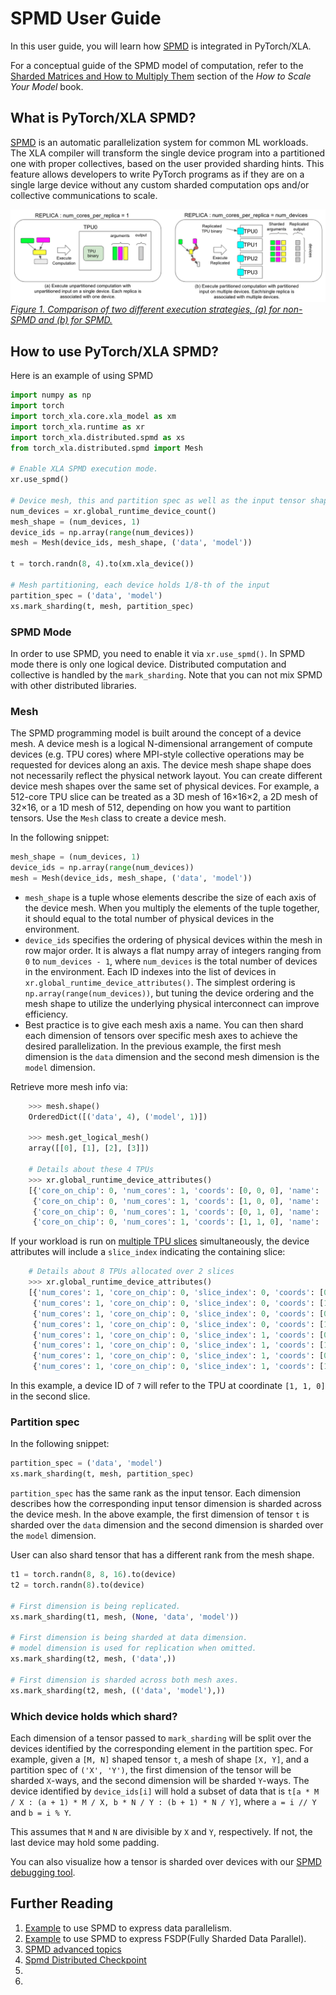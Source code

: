 # SPMD User Guide

In this user guide, you will learn how
[SPMD](https://arxiv.org/abs/2105.04663) is integrated in PyTorch/XLA. 

For a conceptual guide of the SPMD model of computation, refer to the
[Sharded Matrices and How to Multiply Them](https://jax-ml.github.io/scaling-book/sharding/)
section of the _How to Scale Your Model_ book.

## What is PyTorch/XLA SPMD?

[SPMD](https://arxiv.org/abs/2105.04663) is an automatic
parallelization system for common ML workloads. The XLA compiler will
transform the single device program into a partitioned one with proper
collectives, based on the user provided sharding hints. This feature
allows developers to write PyTorch programs as if they are on a single
large device without any custom sharded computation ops and/or
collective communications to scale.

![Execution strategies](../_static/img/spmd_mode.png "image_tooltip")
_<span style="text-decoration:underline;">Figure 1. Comparison of two different execution strategies, (a) for non-SPMD and (b) for SPMD.</span>_

## How to use PyTorch/XLA SPMD?

Here is an example of using SPMD

```python
import numpy as np
import torch
import torch_xla.core.xla_model as xm
import torch_xla.runtime as xr
import torch_xla.distributed.spmd as xs
from torch_xla.distributed.spmd import Mesh

# Enable XLA SPMD execution mode.
xr.use_spmd()

# Device mesh, this and partition spec as well as the input tensor shape define the individual shard shape.
num_devices = xr.global_runtime_device_count()
mesh_shape = (num_devices, 1)
device_ids = np.array(range(num_devices))
mesh = Mesh(device_ids, mesh_shape, ('data', 'model'))

t = torch.randn(8, 4).to(xm.xla_device())

# Mesh partitioning, each device holds 1/8-th of the input
partition_spec = ('data', 'model')
xs.mark_sharding(t, mesh, partition_spec)
```

### SPMD Mode

In order to use SPMD, you need to enable it via `xr.use_spmd()`. In SPMD
mode there is only one logical device. Distributed computation and
collective is handled by the `mark_sharding`. Note that you can not mix
SPMD with other distributed libraries.

### Mesh

The SPMD programming model is built around the concept of a device mesh. 
A device mesh is a logical N-dimensional
arrangement of compute devices (e.g. TPU cores) where MPI-style collective
operations may be requested for devices along an axis. The device mesh shape
shape does not necessarily reflect the physical network layout. You
can create different device mesh shapes over the same set of physical
devices. For example, a 512-core TPU slice can be treated as a 3D mesh of
16×16×2, a 2D mesh of 32×16, or a 1D mesh of 512, depending on how you want to
partition tensors. Use the `Mesh` class to create a device mesh.

In the following snippet:

```python
mesh_shape = (num_devices, 1)
device_ids = np.array(range(num_devices))
mesh = Mesh(device_ids, mesh_shape, ('data', 'model'))
```

- `mesh_shape` is a tuple whose elements describe the size of each axis of the
  device mesh. When you multiply the elements of the tuple together, it should
  equal to the total number of physical devices in the environment.
- `device_ids` specifies the ordering of physical devices within the mesh in row
  major order. It is always a flat numpy array of integers ranging from `0` to
  `num_devices - 1`, where `num_devices` is the total number of devices in the
  environment. Each ID indexes into the list of devices in
  `xr.global_runtime_device_attributes()`.
  The simplest ordering is `np.array(range(num_devices))`, but tuning the
  device ordering and the mesh shape to utilize the underlying physical
  interconnect can improve efficiency.
- Best practice is to give each mesh axis a name. You can then shard each
  dimension of tensors over specific mesh axes to achieve the desired
  parallelization. In the previous example, the first mesh dimension is the
  `data` dimension and the second mesh dimension is the `model` dimension.

Retrieve more mesh info via:

```python
    >>> mesh.shape()
    OrderedDict([('data', 4), ('model', 1)])

    >>> mesh.get_logical_mesh()
    array([[0], [1], [2], [3]])

    # Details about these 4 TPUs
    >>> xr.global_runtime_device_attributes()
    [{'core_on_chip': 0, 'num_cores': 1, 'coords': [0, 0, 0], 'name': 'TPU:0'},
     {'core_on_chip': 0, 'num_cores': 1, 'coords': [1, 0, 0], 'name': 'TPU:1'},
     {'core_on_chip': 0, 'num_cores': 1, 'coords': [0, 1, 0], 'name': 'TPU:2'},
     {'core_on_chip': 0, 'num_cores': 1, 'coords': [1, 1, 0], 'name': 'TPU:3'}]
```

If your workload is run on [multiple TPU slices][multislice] simultaneously, the
device attributes will include a `slice_index` indicating the containing slice:

``` python
    # Details about 8 TPUs allocated over 2 slices
    >>> xr.global_runtime_device_attributes()
    [{'num_cores': 1, 'core_on_chip': 0, 'slice_index': 0, 'coords': [0, 0, 0], 'name': 'TPU:0'},
     {'num_cores': 1, 'core_on_chip': 0, 'slice_index': 0, 'coords': [1, 0, 0], 'name': 'TPU:1'},
     {'num_cores': 1, 'core_on_chip': 0, 'slice_index': 0, 'coords': [0, 1, 0], 'name': 'TPU:2'},
     {'num_cores': 1, 'core_on_chip': 0, 'slice_index': 0, 'coords': [1, 1, 0], 'name': 'TPU:3'},
     {'num_cores': 1, 'core_on_chip': 0, 'slice_index': 1, 'coords': [0, 0, 0], 'name': 'TPU:4'},
     {'num_cores': 1, 'core_on_chip': 0, 'slice_index': 1, 'coords': [1, 0, 0], 'name': 'TPU:5'},
     {'num_cores': 1, 'core_on_chip': 0, 'slice_index': 1, 'coords': [0, 1, 0], 'name': 'TPU:6'},
     {'num_cores': 1, 'core_on_chip': 0, 'slice_index': 1, 'coords': [1, 1, 0], 'name': 'TPU:7'}]
```

In this example, a device ID of `7` will refer to the TPU at coordinate
`[1, 1, 0]` in the second slice.

### Partition spec

In the following snippet:

```python
partition_spec = ('data', 'model')
xs.mark_sharding(t, mesh, partition_spec)
```

`partition_spec` has the same rank as the input tensor. Each dimension
describes how the corresponding input tensor dimension is sharded across
the device mesh. In the above example, the first dimension of tensor `t` is
sharded over the `data` dimension and the second dimension is sharded over the
`model` dimension.

User can also shard tensor that has a different rank from the mesh shape.

```python
t1 = torch.randn(8, 8, 16).to(device)
t2 = torch.randn(8).to(device)

# First dimension is being replicated.
xs.mark_sharding(t1, mesh, (None, 'data', 'model'))

# First dimension is being sharded at data dimension.
# model dimension is used for replication when omitted.
xs.mark_sharding(t2, mesh, ('data',))

# First dimension is sharded across both mesh axes.
xs.mark_sharding(t2, mesh, (('data', 'model'),))
```

### Which device holds which shard?

Each dimension of a tensor passed to `mark_sharding` will be split over the
devices identified by the corresponding element in the partition spec. For
example, given a `[M, N]` shaped tensor `t`, a mesh of shape `[X, Y]`, and a
partition spec of `('X', 'Y')`, the first dimension of the tensor will be sharded
`X`-ways, and the second dimension will be sharded `Y`-ways. The device
identified by `device_ids[i]` will hold a subset of data that is
`t[a * M / X : (a + 1) * M / X, b * N / Y : (b + 1) * N / Y]`, where `a = i // Y`
and `b = i % Y`.

This assumes that `M` and `N` are divisible by `X` and `Y`, respectively. If not,
the last device may hold some padding.

You can also visualize how a tensor is sharded over devices with our
[SPMD debugging tool][debug-tool].

## Further Reading

1.  [Example](https://github.com/pytorch/xla/blob/master/examples/data_parallel/train_resnet_spmd_data_parallel.py)
    to use SPMD to express data parallelism.
1.  [Example](https://github.com/pytorch/xla/blob/master/examples/fsdp/train_decoder_only_fsdp_v2.py)
    to use SPMD to express FSDP(Fully Sharded Data Parallel).
1.  [SPMD advanced topics](./spmd_advanced.md)
1.  [Spmd Distributed Checkpoint](./spmd_distributed_checkpoint.md)
1.  [multislice]: https://cloud.google.com/tpu/docs/multislice-introduction
1.  [debug-tool]: ./spmd_advanced.md#spmd-debugging-tool
